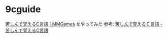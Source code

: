 # 9cguide

[苦しんで覚えるC言語 | MMGames](https://amzn.to/2Pl1rsB) をやってみた
参考: [苦しんで覚えるＣ言語 - 苦しんで覚えるC言語](https://9cguide.appspot.com/)
